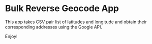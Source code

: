 # Bulk Reverse Geocode App

This app takes CSV pair list of latitudes and longitude and obtain their corresponding addresses using the Google API.


Enjoy!
